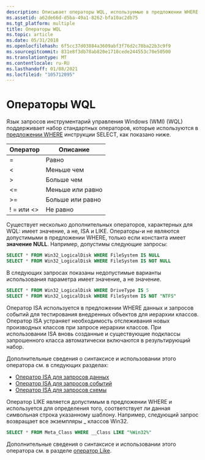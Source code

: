```yaml
---
description: Описывает операторы WQL, используемые в предложении WHERE или инструкции SELECT.
ms.assetid: a62de66d-d5ba-49a1-8262-bfa10ac2db75
ms.tgt_platform: multiple
title: Операторы WQL
ms.topic: article
ms.date: 05/31/2018
ms.openlocfilehash: 6f5cc37d03884a3609abf3f76d2c78ba22b3c9f9
ms.sourcegitcommit: 831e8f3db78ab820e1710cede244553c70e50500
ms.translationtype: MT
ms.contentlocale: ru-RU
ms.lasthandoff: 01/08/2021
ms.locfileid: "105712095"
---
```

# <a name="wql-operators"></a>Операторы WQL

Язык запросов инструментарий управления Windows (WMI) (WQL) поддерживает набор стандартных операторов, которые используются в [предложении WHERE](where-clause.md) инструкции SELECT, как показано ниже.



| Оператор       | Описание              |
|----------------|--------------------------|
| =              | Равно                 |
| <           | Меньше чем                |
| >           | Больше чем             |
| <=          | Меньше или равно    |
| >=          | Больше или равно |
| ! = или <> | Не равно             |



 

Существует несколько дополнительных операторов, характерных для WQL: имеет значение, а не, ISA и LIKE. Операторы-и не являются допустимыми в предложении WHERE, только если константа имеет **значение NULL**. Например, допустимы следующие запросы:


```sql
SELECT * FROM Win32_LogicalDisk WHERE FileSystem IS NULL
SELECT * FROM Win32_LogicalDisk WHERE FileSystem IS NOT NULL
```



В следующих запросах показаны недопустимые варианты использования параметра имеет значение, а не значение.


```sql
SELECT * FROM Win32_LogicalDisk WHERE DriveType IS 5
SELECT * FROM Win32_LogicalDisk WHERE FileSystem IS NOT "NTFS"
```



Оператор ISA используется в предложении WHERE данных и запросов событий для тестирования внедренных объектов для иерархии классов. Оператор ISA устраняет необходимость отслеживания новых производных классов при запросе иерархии классов. При использовании ISA вновь созданные и существующие подклассы запрошенного класса автоматически включаются в результирующий набор.

Дополнительные сведения о синтаксисе и использовании этого оператора см. в следующих разделах:

-   [Оператор ISA для запросов данных](isa-operator-for-data-queries.md)
-   [Оператор ISA для запросов событий](isa-operator-for-event-queries.md)
-   [Оператор ISA для запросов схемы](isa-operator-for-schema-queries.md)

Оператор LIKE является допустимым в предложении WHERE и используется для определения того, соответствует ли данная символьная строка указанному шаблону. Например, следующий запрос возвращает все экземпляры \_ классов Win32.


```sql
SELECT * FROM Meta_Class WHERE __Class LIKE "%Win32%"
```



Дополнительные сведения о синтаксисе и использовании этого оператора см. в разделе [оператор Like](like-operator.md).

 

 



